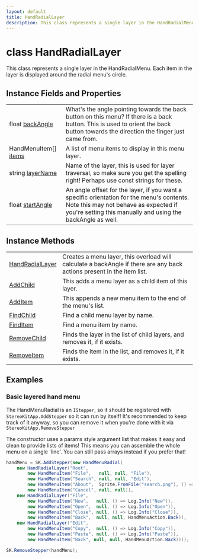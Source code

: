 ```yaml
---
layout: default
title: HandRadialLayer
description: This class represents a single layer in the HandRadialMenu. Each item in the layer is displayed around the radial menu's circle.
---
```

# class HandRadialLayer

This class represents a single layer in the HandRadialMenu.
Each item in the layer is displayed around the radial menu's circle.

## Instance Fields and Properties

|  |  |
|--|--|
|float [backAngle]({{site.url}}/Pages/Reference/HandRadialLayer/backAngle.html)|What's the angle pointing towards the back button on this menu? If there is a back button. This is used to orient the back button towards the direction the finger just came from.|
|HandMenuItem[] [items]({{site.url}}/Pages/Reference/HandRadialLayer/items.html)|A list of menu items to display in this menu layer.|
|string [layerName]({{site.url}}/Pages/Reference/HandRadialLayer/layerName.html)|Name of the layer, this is used for layer traversal, so make sure you get the spelling right! Perhaps use const strings for these.|
|float [startAngle]({{site.url}}/Pages/Reference/HandRadialLayer/startAngle.html)|An angle offset for the layer, if you want a specific orientation for the menu's contents. Note this may not behave as expected if you're setting this manually and using the backAngle as well.|

## Instance Methods

|  |  |
|--|--|
|[HandRadialLayer]({{site.url}}/Pages/Reference/HandRadialLayer/HandRadialLayer.html)|Creates a menu layer, this overload will calculate a backAngle if there are any back actions present in the item list.|
|[AddChild]({{site.url}}/Pages/Reference/HandRadialLayer/AddChild.html)|This adds a menu layer as a child item of this layer.|
|[AddItem]({{site.url}}/Pages/Reference/HandRadialLayer/AddItem.html)|This appends a new menu item to the end of the menu's list.|
|[FindChild]({{site.url}}/Pages/Reference/HandRadialLayer/FindChild.html)|Find a child menu layer by name.|
|[FindItem]({{site.url}}/Pages/Reference/HandRadialLayer/FindItem.html)|Find a menu item by name.|
|[RemoveChild]({{site.url}}/Pages/Reference/HandRadialLayer/RemoveChild.html)|Finds the layer in the list of child layers, and removes it, if it exists.|
|[RemoveItem]({{site.url}}/Pages/Reference/HandRadialLayer/RemoveItem.html)|Finds the item in the list, and removes it, if it exists.|

## Examples

### Basic layered hand menu

The HandMenuRadial is an `IStepper`, so it should be registered with
`StereoKitApp.AddStepper` so it can run by itself! It's recommended to
keep track of it anyway, so you can remove it when you're done with it
via `StereoKitApp.RemoveStepper`

The constructor uses a params style argument list that makes it easy and
clean to provide lists of items! This means you can assemble the whole
menu on a single 'line'. You can still pass arrays instead if you prefer
that!
```csharp
handMenu = SK.AddStepper(new HandMenuRadial(
	new HandRadialLayer("Root",
		new HandMenuItem("File",   null, null, "File"),
		new HandMenuItem("Search", null, null, "Edit"),
		new HandMenuItem("About",  Sprite.FromFile("search.png"), () => Log.Info(SK.VersionName)),
		new HandMenuItem("Cancel", null, null)),
	new HandRadialLayer("File", 
		new HandMenuItem("New",   null, () => Log.Info("New")),
		new HandMenuItem("Open",  null, () => Log.Info("Open")),
		new HandMenuItem("Close", null, () => Log.Info("Close")),
		new HandMenuItem("Back",  null, null, HandMenuAction.Back)),
	new HandRadialLayer("Edit",
		new HandMenuItem("Copy",  null, () => Log.Info("Copy")),
		new HandMenuItem("Paste", null, () => Log.Info("Paste")),
		new HandMenuItem("Back", null, null, HandMenuAction.Back))));
```

```csharp
SK.RemoveStepper(handMenu); 
```

